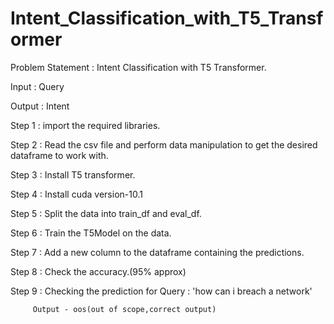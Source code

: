 # Intent_Classification_with_T5_Transformer

Problem Statement : Intent Classification with T5 Transformer.

Input : Query

Output : Intent

Step 1 : import the required libraries.

Step 2 : Read the csv file and perform data manipulation to get the desired dataframe to work with.

Step 3 : Install T5 transformer.

Step 4 : Install cuda version-10.1

Step 5 : Split the data into train_df and eval_df.

Step 6 : Train the T5Model on the data.

Step 7 : Add a new column to the dataframe containing the predictions.

Step 8 : Check the accuracy.(95% approx)

Step 9 : Checking the prediction for Query : 'how can i breach a network'
         
         Output - oos(out of scope,correct output)
